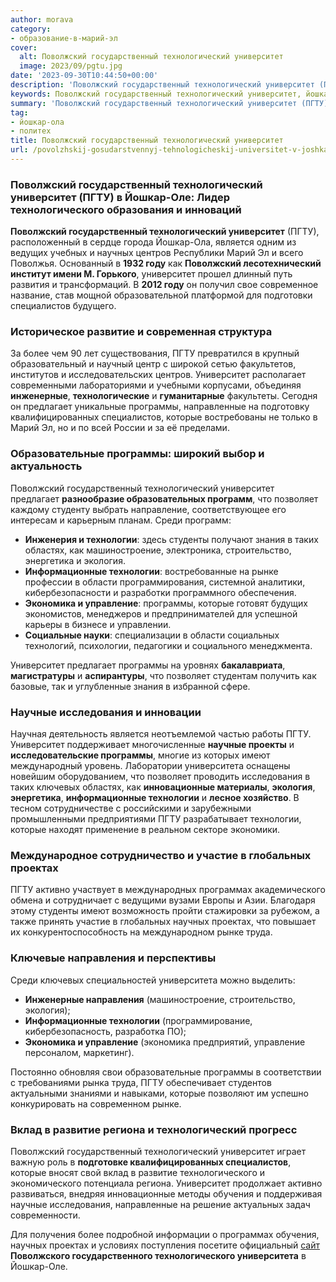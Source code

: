 ```yaml
---
author: morava
category:
- образование-в-марий-эл
cover:
  alt: Поволжский государственный технологический университет
  image: 2023/09/pgtu.jpg
date: '2023-09-30T10:44:50+00:00'
description: 'Поволжский государственный технологический университет (ПГТУ) в Йошкар-Оле: Лидер технологического образования и инноваций Поволжский государственный...'
keywords: Поволжский государственный технологический университет, йошкар-ола, политех, университет, пгту, программы, поволжский, технологический, которые, технологии, государственный, йошкар, технологического, научных, специалистов, развитие, предлагает, позволяет
summary: 'Поволжский государственный технологический университет (ПГТУ) в Йошкар-Оле: Лидер технологического образования и инноваций Поволжский государственный...'
tag:
- йошкар-ола
- политех
title: Поволжский государственный технологический университет
url: /povolzhskij-gosudarstvennyj-tehnologicheskij-universitet-v-joshkar-ole/
---
```


### Поволжский государственный технологический университет (ПГТУ) в Йошкар-Оле: Лидер технологического образования и инноваций

 **Поволжский государственный технологический университет** (ПГТУ), расположенный в сердце города Йошкар-Ола, является одним из ведущих учебных и научных центров Республики Марий Эл и всего Поволжья. Основанный в **1932 году** как **Поволжский лесотехнический институт имени М. Горького**, университет прошел длинный путь развития и трансформаций. В **2012 году** он получил свое современное название, став мощной образовательной платформой для подготовки специалистов будущего.

### Историческое развитие и современная структура

За более чем 90 лет существования, ПГТУ превратился в крупный образовательный и научный центр с широкой сетью факультетов, институтов и исследовательских центров. Университет располагает современными лабораториями и учебными корпусами, объединяя **инженерные**, **технологические** и **гуманитарные** факультеты. Сегодня он предлагает уникальные программы, направленные на подготовку квалифицированных специалистов, которые востребованы не только в Марий Эл, но и по всей России и за её пределами.

### Образовательные программы: широкий выбор и актуальность

Поволжский государственный технологический университет предлагает **разнообразие образовательных программ**, что позволяет каждому студенту выбрать направление, соответствующее его интересам и карьерным планам. Среди программ:

- **Инженерия и технологии**: здесь студенты получают знания в таких областях, как машиностроение, электроника, строительство, энергетика и экология.
- **Информационные технологии**: востребованные на рынке профессии в области программирования, системной аналитики, кибербезопасности и разработки программного обеспечения.
- **Экономика и управление**: программы, которые готовят будущих экономистов, менеджеров и предпринимателей для успешной карьеры в бизнесе и управлении.
- **Социальные науки**: специализации в области социальных технологий, психологии, педагогики и социального менеджмента.

Университет предлагает программы на уровнях **бакалавриата**, **магистратуры** и **аспирантуры**, что позволяет студентам получить как базовые, так и углубленные знания в избранной сфере.

### Научные исследования и инновации

Научная деятельность является неотъемлемой частью работы ПГТУ. Университет поддерживает многочисленные **научные проекты** и **исследовательские программы**, многие из которых имеют международный уровень. Лаборатории университета оснащены новейшим оборудованием, что позволяет проводить исследования в таких ключевых областях, как **инновационные материалы**, **экология**, **энергетика**, **информационные технологии** и **лесное хозяйство**. В тесном сотрудничестве с российскими и зарубежными промышленными предприятиями ПГТУ разрабатывает технологии, которые находят применение в реальном секторе экономики.

### Международное сотрудничество и участие в глобальных проектах

ПГТУ активно участвует в международных программах академического обмена и сотрудничает с ведущими вузами Европы и Азии. Благодаря этому студенты имеют возможность пройти стажировки за рубежом, а также принять участие в глобальных научных проектах, что повышает их конкурентоспособность на международном рынке труда.

### Ключевые направления и перспективы

Среди ключевых специальностей университета можно выделить:

- **Инженерные направления** (машиностроение, строительство, экология);
- **Информационные технологии** (программирование, кибербезопасность, разработка ПО);
- **Экономика и управление** (экономика предприятий, управление персоналом, маркетинг).

Постоянно обновляя свои образовательные программы в соответствии с требованиями рынка труда, ПГТУ обеспечивает студентов актуальными знаниями и навыками, которые позволяют им успешно конкурировать на современном рынке.

### Вклад в развитие региона и технологический прогресс

Поволжский государственный технологический университет играет важную роль в **подготовке квалифицированных специалистов**, которые вносят свой вклад в развитие технологического и экономического потенциала региона. Университет продолжает активно развиваться, внедряя инновационные методы обучения и поддерживая научные исследования, направленные на решение актуальных задач современности.

Для получения более подробной информации о программах обучения, научных проектах и условиях поступления посетите официальный [сайт](https://www.volgatech.net/) **Поволжского государственного технологического университета** в Йошкар-Оле.
